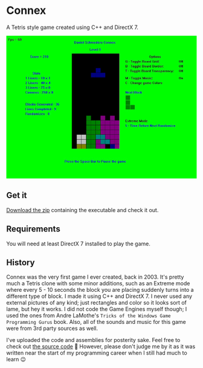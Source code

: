 # Connex

A Tetris style game created using C++ and DirectX 7.

![Connex screenshot](docs/Images/Connex.jpg)

## Get it

[Download the zip](Installers/) containing the executable and check it out.

## Requirements

You will need at least DirectX 7 installed to play the game.

## History

Connex was the very first game I ever created, back in 2003.
It's pretty much a Tetris clone with some minor additions, such as an Extreme mode where every 5 - 10 seconds the block you are placing suddenly turns into a different type of block.
I made it using C++ and DirectX 7.
I never used any external pictures of any kind; just rectangles and color so it looks sort of lame, but hey it works.
I did not code the Game Engines myself though; I used the ones from Andre LaMothe's `Tricks of the Windows Game Programming Gurus` book.
Also, all of the sounds and music for this game were from 3rd party sources as well.

I've uploaded the code and assemblies for posterity sake.
Feel free to check out [the source code](src/) 🙂
However, please don't judge me by it as it was written near the start of my programming career when I still had much to learn 😉
